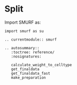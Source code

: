 # Split

Import SMURF as:

```
import smurf as su
```

```{eval-rst}
.. currentmodule:: smurf

```

```{eval-rst}
.. autosummary::
   :toctree: reference/
   :nosignatures:

   calculate_weight_to_celltype
   get_finaldata
   get_finaldata_fast
   make_preparation
```
